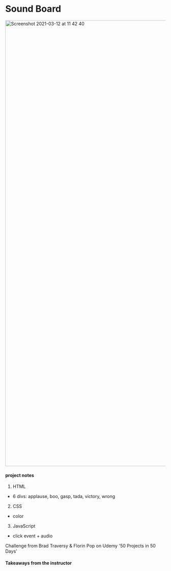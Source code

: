 # Sound Board 

<img width="1398" alt="Screenshot 2021-03-12 at 11 42 40" src="https://user-images.githubusercontent.com/71224770/110935989-176ecd00-8328-11eb-85e9-dd4028198a31.png">


#### project notes

1. HTML
- 6 divs: applause, boo, gasp, tada, victory, wrong

2. CSS
- color

3. JavaScript
- click event + audio

Challenge from Brad Traversy & Florin Pop on Udemy '50 Projects in 50 Days'


#### Takeaways from the instructor
